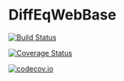 # DiffEqWebBase

[![Build Status](https://travis-ci.org/ChrisRackauckas/DiffEqWebBase.jl.svg?branch=master)](https://travis-ci.org/ChrisRackauckas/DiffEqWebBase.jl)

[![Coverage Status](https://coveralls.io/repos/ChrisRackauckas/DiffEqWebBase.jl/badge.svg?branch=master&service=github)](https://coveralls.io/github/ChrisRackauckas/DiffEqWebBase.jl?branch=master)

[![codecov.io](http://codecov.io/github/ChrisRackauckas/DiffEqWebBase.jl/coverage.svg?branch=master)](http://codecov.io/github/ChrisRackauckas/DiffEqWebBase.jl?branch=master)
